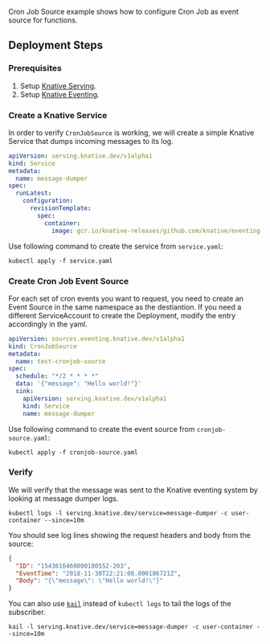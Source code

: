 
Cron Job Source example shows how to configure Cron Job as event source for
functions.

## Deployment Steps

### Prerequisites

1. Setup [Knative Serving](../../../serving).
1. Setup
   [Knative Eventing](../../../eventing).

### Create a Knative Service

In order to verify `CronJobSource` is working, we will create a simple Knative
Service that dumps incoming messages to its log.

```yaml
apiVersion: serving.knative.dev/v1alpha1
kind: Service
metadata:
  name: message-dumper
spec:
  runLatest:
    configuration:
      revisionTemplate:
        spec:
          container:
            image: gcr.io/knative-releases/github.com/knative/eventing-sources/cmd/message_dumper
```

Use following command to create the service from `service.yaml`:

```shell
kubectl apply -f service.yaml
```

### Create Cron Job Event Source

For each set of cron events you want to request, you need to create an Event
Source in the same namespace as the destiantion. If you need a different
ServiceAccount to create the Deployment, modify the entry accordingly in the
yaml.

```yaml
apiVersion: sources.eventing.knative.dev/v1alpha1
kind: CronJobSource
metadata:
  name: test-cronjob-source
spec:
  schedule: "*/2 * * * *"
  data: '{"message": "Hello world!"}'
  sink:
    apiVersion: serving.knative.dev/v1alpha1
    kind: Service
    name: message-dumper
```

Use following command to create the event source from `cronjob-source.yaml`:

```shell
kubectl apply -f cronjob-source.yaml
```

### Verify

We will verify that the message was sent to the Knative eventing system by
looking at message dumper logs.

```shell
kubectl logs -l serving.knative.dev/service=message-dumper -c user-container --since=10m
```

You should see log lines showing the request headers and body from the source:

```json
{
  "ID": "1543616460000180552-203",
  "EventTime": "2018-11-30T22:21:00.000186721Z",
  "Body": "{\"message\": \"Hello world!\"}"
}
```

You can also use [`kail`](https://github.com/boz/kail) instead of `kubectl logs`
to tail the logs of the subscriber.

```shell
kail -l serving.knative.dev/service=message-dumper -c user-container --since=10m
```

